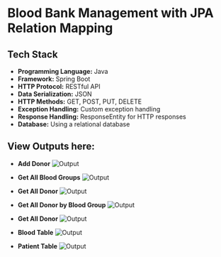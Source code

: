 # Blood Bank Management with JPA Relation Mapping

## Tech Stack

- **Programming Language:** Java
- **Framework:** Spring Boot
- **HTTP Protocol:** RESTful API
- **Data Serialization:** JSON
- **HTTP Methods:** GET, POST, PUT, DELETE
- **Exception Handling:** Custom exception handling
- **Response Handling:** ResponseEntity for HTTP responses
- **Database:** Using a relational database

## View Outputs here:

- **Add Donor**
  ![Output](https://github.com/munira-bjit/jpa-relationMapping/blob/main/ss/Add%20Donor.PNG)

- **Get All Blood Groups**
  ![Output](https://github.com/munira-bjit/jpa-relationMapping/blob/main/ss/AllBloodGroup.PNG)

- **Get All Donor**
  ![Output](https://github.com/munira-bjit/jpa-relationMapping/blob/main/ss/AllDonor.PNG)

- **Get All Donor by Blood Group**
  ![Output](https://github.com/munira-bjit/jpa-relationMapping/blob/main/ss/DonorGetByBloodGroup.PNG)

- **Get All Donor**
  ![Output](https://github.com/munira-bjit/jpa-relationMapping/blob/main/ss/DonorGetByID.PNG)

- **Blood Table**
  ![Output](https://github.com/munira-bjit/jpa-relationMapping/blob/main/ss/Blood%20Table.PNG)

- **Patient Table**
  ![Output](https://github.com/munira-bjit/jpa-relationMapping/blob/main/ss/PatientTable.PNG)
